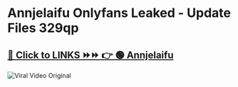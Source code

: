 
 # Annjelaifu Onlyfans Leaked - Update Files 329qp

## <h2><a href="https://clipsfans.com/Annjelaifu&ref=git">🔗 Click to LINKS ⏩⏩ 👉 🟢 Annjelaifu </a></h2>

<a href="https://clipsfans.com/Annjelaifu&ref=git" rel="nofollow" data-target="animated-image.originalLink"><img src="https://i.ibb.co.com/xMMVF88/686577567.gif" alt="Viral Video Original" style="max-width: 100%; display: inline-block;" data-target="animated-image.originalImage"></a>

